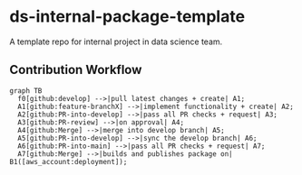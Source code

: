 # ds-internal-package-template

A template repo for internal project in data science team.

## Contribution Workflow

```mermaid
graph TB
  f0[github:develop] -->|pull latest changes + create| A1;
  A1[github:feature-branchX] -->|implement functionality + create| A2;
  A2[github:PR-into-develop] -->|pass all PR checks + request| A3;
  A3[github:PR-review] -->|on approval| A4;
  A4[github:Merge] -->|merge into develop branch| A5;
  A5[github:PR-into-develop] -->|sync the develop branch| A6;
  A6[github:PR-into-main] -->|pass all PR checks + request| A7;
  A7[github:Merge] -->|builds and publishes package on| B1([aws_account:deployment]);
```
